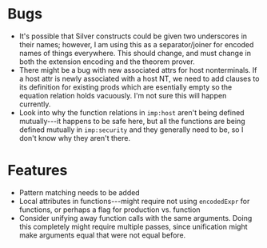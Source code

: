 
Bugs
======================================================================
* It's possible that Silver constructs could be given two underscores
  in their names; however, I am using this as a separator/joiner for
  encoded names of things everywhere.  This should change, and must
  change in both the extension encoding and the theorem prover.
* There might be a bug with new associated attrs for host
  nonterminals.  If a host attr is newly associated with a host NT, we
  need to add clauses to its definition for existing prods which are
  esentially empty so the equation relation holds vacuously.  I'm not
  sure this will happen currently.
* Look into why the function relations in `imp:host` aren't being
  defined mutually---it happens to be safe here, but all the functions
  are being defined mutually in `imp:security` and they generally need
  to be, so I don't know why they aren't there.


Features
======================================================================
* Pattern matching needs to be added
* Local attributes in functions---might require not using
  `encodedExpr` for functions, or perhaps a flag for production
  vs. function
* Consider unifying away function calls with the same arguments.
  Doing this completely might require multiple passes, since
  unification might make arguments equal that were not equal before.

